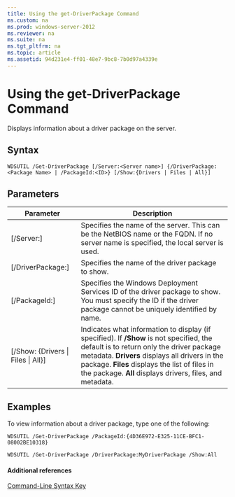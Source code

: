 ```yaml
---
title: Using the get-DriverPackage Command
ms.custom: na
ms.prod: windows-server-2012
ms.reviewer: na
ms.suite: na
ms.tgt_pltfrm: na
ms.topic: article
ms.assetid: 94d231e4-ff01-48e7-9bc8-7b0d97a4339e
---
```

# Using the get-DriverPackage Command
Displays information about a driver package on the server.

## Syntax

```
WDSUTIL /Get-DriverPackage [/Server:<Server name>] {/DriverPackage:<Package Name> | /PackageId:<ID>} [/Show:{Drivers | Files | All}]
```

## Parameters

|Parameter|Description|
|-------------|---------------|
|\[\/Server:<Server name>\]|Specifies the name of the server. This can be the NetBIOS name or the FQDN. If no server name is specified, the local server is used.|
|\[\/DriverPackage:<Name>\]|Specifies the name of the driver package to show.|
|\[\/PackageId:<ID>\]|Specifies the Windows Deployment Services ID of the driver package to show. You must specify the ID if the driver package cannot be uniquely identified by name.|
|\[\/Show: {Drivers &#124; Files &#124; All}\]|Indicates what information to display \(if specified\). If **\/Show** is not specified, the default is to return only the driver package metadata.  **Drivers** displays all drivers in the package. **Files** displays the list of files in the package. **All** displays drivers, files, and metadata.|

## <a name="BKMK_examples"></a>Examples
To view information about a driver package, type one of the following:

```
WDSUTIL /Get-DriverPackage /PackageId:{4D36E972-E325-11CE-BFC1-08002BE10318}
```

```
WDSUTIL /Get-DriverPackage /DriverPackage:MyDriverPackage /Show:All
```

#### Additional references
[Command-Line Syntax Key](../../Command-Line-Syntax-Key.md)


